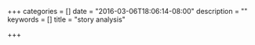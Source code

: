 +++
categories = []
date = "2016-03-06T18:06:14-08:00"
description = ""
keywords = []
title = "story analysis"

+++

